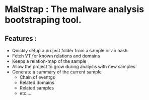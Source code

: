 # MalStrap : The malware analysis bootstraping tool.

## Features : 
- Quickly setup a project folder from a sample or an hash
- Fetch VT for known relations and domains
- Keeps a relation-map of the sample
- Allow the project to grow during analysis with new samples
- Generate a summary of the current sample
    - Chain of eventgs
    - Related domains
    - Related samples
    - etc ...
